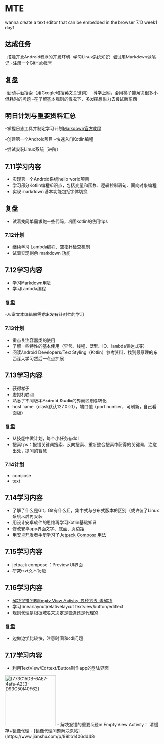 # MTE
wanna create a text editor that can be embedded in the browser
7.10 week1 day1  
## 达成任务
-搭建开发Android程序的开发环境
-学习Linux系统知识
-尝试用Markdown做笔记
-注册一个GitHub账号
## 复盘
-勤动手勤搜索（用Google和搜英文关键词）
-科学上网，会用梯子能解决很多小但耗时的问题
-在了解基本规则的情况下，多发挥想象力去尝试新东西
## 明日计划与重要资料汇总
-掌握日志工具并制定学习计划[Markdown官方教程](https://markdown.com.cn/)

-创建第一个Android项目
-快速入门Kotlin编程

-尝试安装Linux系统（进阶）


## 7.11学习内容
- 实现第一个Android系统hello world项目
- 学习部分Kotlin编程知识点，包括变量和函数、逻辑控制语句、面向对象编程
- 实现 markdown 基本功能包括字体切换
## 复盘
- 试着找简单需求跑一些代码，巩固kotlin的使用tips
### 7.12计划
- 继续学习 Lambda编程、空指针检查机制
- 试着实现剩余 markdown 功能

## 7.12学习内容
- 学习Markdown用法
- 学习Lambda编程
### 复盘
-从富文本编辑器需求出发有针对性的学习
### 7.13计划
- 重点关注容器类的使用
- 了解一些特性的基本使用（异常、线程、泛型、IO、lambda表达式等）
- 阅读Android Developers/Text Styling（Kotlin）参考资料，找到最原理的东西深入学习然后一点点扩展

## 7.13学习内容
- 获得梯子
- 虚拟机联网
- 熟悉了不同版本Android Studio的界面区别与转化
- host name（clash默认127.0.0.1），端口值（port number，可刷新，自己看面板）
### 复盘
- 从技能中做计划，每个小任务有ddl
- 搜索tips：报错关键词搜索、反向搜索、重新整合搜索中获得的关键词，注意出处，提问的智慧
### 7.14计划
- compose
- text
## 7.14学习内容
- 了解了什么是Git，Git有什么用，集中式与分布式版本的区别（或许装了Linux系统以后再安装
- 用设计安卓软件的思维再学习Kotlin基础知识
- 修改安卓app界面文字、底面、页边距
- [用安卓开发者手册学习了Jetpack Compose 用法](https://developer.android.com/courses/pathways/android-basics-compose-unit-1-pathway-3?hl=zh-cn#codelab-https://developer.android.com/codelabs/basic-android-kotlin-compose-text-composables)
## 7.15学习内容
- jetpack compose ：Preview UI界面
- 研究text文本功能
## 7.16学习内容
- [解决报错问题Empty View Activity-五种方法-未解决](https://www.geeksforgeeks.org/different-ways-to-fix-cannot-resolve-symbol-appcompatactivity-in-android-studio/)
- 学习 linearlayout/relativelayout
textview/button/edittext
- 规则代理是根据域名来决定是直连还是代理的
### 复盘
- 边做边学比较快，注意时间和ddl问题
## 7.17学习内容
- 利用TextView/Edittext/Button制作app的登陆界面
 <img width="166" alt="{773C15DB-6AE7-4afa-A2E3-D93C50140F62}" src="https://github.com/Jiayi-bioinformatics/MTE/assets/139120018/e1a79b76-eb0c-4c6f-8b70-1ca260d1c306">
- 解决报错的重要问题in Empty View Activity：
   清缓存+镜像代理
- [镜像代理问题解决原帖](https://www.jianshu.com/p/99bb1406dd48)
  




